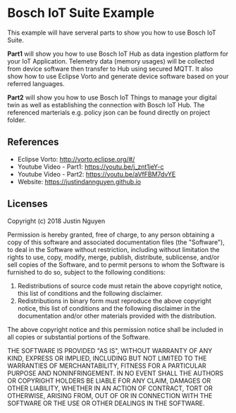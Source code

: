 # Bosch IoT Suite Example

This example will have serveral parts to show you how to use Bosch IoT Suite.

**Part1** will show you how to use Bosch IoT Hub as data ingestion platform for your IoT Application.
Telemetry data (memory usages) will be collected from device software then transfer to Hub using secured MQTT.
It also show how to use Eclipse Vorto and generate device software based on your referred languages.

**Part2** will show you how to use Bosch IoT Things to manage your digital twin as well as establishing the connection with Bosch IoT Hub.
The referenced marterials e.g. policy json can be found directly on project folder.

## References

- Eclipse Vorto: http://vorto.eclipse.org/#/
- Youtube Video - Part1: https://youtu.be/j_znt1jeY-c
- Youtube Video - Part2: https://youtu.be/aVfFBM7dvYE
- Website: https://justindannguyen.github.io

## Licenses

Copyright (c) 2018 Justin Nguyen

Permission is hereby granted, free of charge, to any person obtaining a copy of
this software and associated documentation files (the "Software"), to deal in
the Software without restriction, including without limitation the rights to
use, copy, modify, merge, publish, distribute, sublicense, and/or sell copies of
the Software, and to permit persons to whom the Software is furnished to do so,
subject to the following conditions:

1. Redistributions of source code must retain the above copyright notice, this
   list of conditions and the following disclaimer.
2. Redistributions in binary form must reproduce the above copyright notice,
   this list of conditions and the following disclaimer in the documentation
   and/or other materials provided with the distribution.

The above copyright notice and this permission notice shall be included in all
copies or substantial portions of the Software.

THE SOFTWARE IS PROVIDED "AS IS", WITHOUT WARRANTY OF ANY KIND, EXPRESS OR
IMPLIED, INCLUDING BUT NOT LIMITED TO THE WARRANTIES OF MERCHANTABILITY, FITNESS
FOR A PARTICULAR PURPOSE AND NONINFRINGEMENT. IN NO EVENT SHALL THE AUTHORS OR
COPYRIGHT HOLDERS BE LIABLE FOR ANY CLAIM, DAMAGES OR OTHER LIABILITY, WHETHER
IN AN ACTION OF CONTRACT, TORT OR OTHERWISE, ARISING FROM, OUT OF OR IN
CONNECTION WITH THE SOFTWARE OR THE USE OR OTHER DEALINGS IN THE SOFTWARE.
